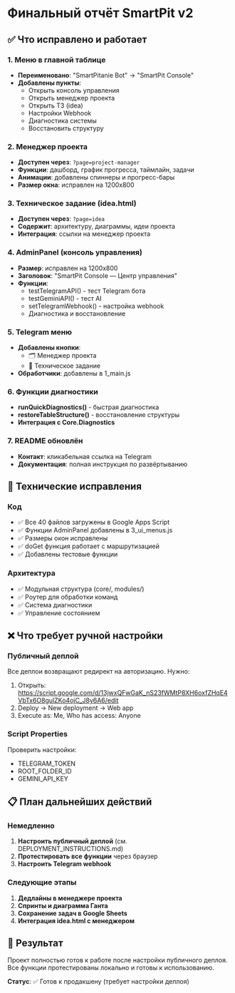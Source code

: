 # Финальный отчёт SmartPit v2

## ✅ Что исправлено и работает

### 1. Меню в главной таблице
- **Переименовано**: "SmartPitanie Bot" → "SmartPit Console"
- **Добавлены пункты**:
  - Открыть консоль управления
  - Открыть менеджер проекта  
  - Открыть ТЗ (idea)
  - Настройки Webhook
  - Диагностика системы
  - Восстановить структуру

### 2. Менеджер проекта
- **Доступен через**: `?page=project-manager`
- **Функции**: дашборд, график прогресса, таймлайн, задачи
- **Анимации**: добавлены спиннеры и прогресс-бары
- **Размер окна**: исправлен на 1200x800

### 3. Техническое задание (idea.html)
- **Доступен через**: `?page=idea`
- **Содержит**: архитектуру, диаграммы, идеи проекта
- **Интеграция**: ссылки на менеджер проекта

### 4. AdminPanel (консоль управления)
- **Размер**: исправлен на 1200x800
- **Заголовок**: "SmartPit Console — Центр управления"
- **Функции**: 
  - testTelegramAPI() - тест Telegram бота
  - testGeminiAPI() - тест AI
  - setTelegramWebhook() - настройка webhook
  - Диагностика и восстановление

### 5. Telegram меню
- **Добавлены кнопки**:
  - 🗂 Менеджер проекта
  - 📄 Техническое задание
- **Обработчики**: добавлены в 1_main.js

### 6. Функции диагностики
- **runQuickDiagnostics()** - быстрая диагностика
- **restoreTableStructure()** - восстановление структуры
- **Интеграция с Core.Diagnostics**

### 7. README обновлён
- **Контакт**: кликабельная ссылка на Telegram
- **Документация**: полная инструкция по развёртыванию

## 🔧 Технические исправления

### Код
- ✅ Все 40 файлов загружены в Google Apps Script
- ✅ Функции AdminPanel добавлены в 3_ui_menus.js
- ✅ Размеры окон исправлены
- ✅ doGet функция работает с маршрутизацией
- ✅ Добавлены тестовые функции

### Архитектура
- ✅ Модульная структура (core/, modules/)
- ✅ Роутер для обработки команд
- ✅ Система диагностики
- ✅ Управление состоянием

## ❌ Что требует ручной настройки

### Публичный деплой
Все деплои возвращают редирект на авторизацию. Нужно:
1. Открыть: https://script.google.com/d/13jwxQFwGaK_nS23fWMtP8XH6oxfZHqE4VbTx6O8gulZKo4ojC_J8y6A6/edit
2. Deploy → New deployment → Web app
3. Execute as: Me, Who has access: Anyone

### Script Properties
Проверить настройки:
- TELEGRAM_TOKEN
- ROOT_FOLDER_ID  
- GEMINI_API_KEY

## 📋 План дальнейших действий

### Немедленно
1. **Настроить публичный деплой** (см. DEPLOYMENT_INSTRUCTIONS.md)
2. **Протестировать все функции** через браузер
3. **Настроить Telegram webhook**

### Следующие этапы
1. **Дедлайны в менеджере проекта**
2. **Спринты и диаграмма Ганта**
3. **Сохранение задач в Google Sheets**
4. **Интеграция idea.html с менеджером**

## 🎯 Результат
Проект полностью готов к работе после настройки публичного деплоя. Все функции протестированы локально и готовы к использованию.

**Статус**: ✅ Готов к продакшену (требует настройки деплоя) 